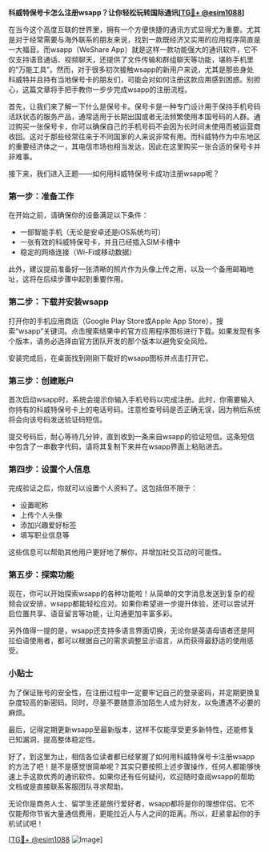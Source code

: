 **科威特保号卡怎么注册wsapp？让你轻松玩转国际通讯[[TG💪+ @esim1088](https://t.me/s/esim1088)]**

在当今这个高度互联的世界里，拥有一个方便快捷的通讯方式显得尤为重要。尤其是对于经常需要与海外联系的朋友来说，找到一款既经济又实用的应用程序简直是一大福音。而wsapp（WeShare App）就是这样一款功能强大的通讯软件，它不仅支持语音通话、视频聊天，还提供了文件传输和群组聊天等功能，堪称手机里的“万能工具”。然而，对于很多初次接触wsapp的新用户来说，尤其是那些身处科威特并且持有当地保号卡的朋友们，可能会对如何注册这款应用感到困惑。别担心，这篇文章将手把手教你一步步完成wsapp的注册流程。

首先，让我们来了解一下什么是保号卡。保号卡是一种专门设计用于保持手机号码活跃状态的服务产品，通常适用于长期出国或者无法频繁使用本国号码的人群。通过购买一张保号卡，你可以确保自己的手机号码不会因为长时间未使用而被运营商收回。这对于那些经常往来于不同国家的人来说非常有用。而科威特作为中东地区的重要经济体之一，其电信市场也相当发达，因此在这里购买一张合适的保号卡并非难事。

接下来，我们进入正题——如何用科威特保号卡成功注册wsapp呢？

### 第一步：准备工作

在开始之前，请确保你的设备满足以下条件：
- 一部智能手机（无论是安卓还是iOS系统均可）
- 一张有效的科威特保号卡，并且已经插入SIM卡槽中
- 稳定的网络连接（Wi-Fi或移动数据）

此外，建议提前准备好一张清晰的照片作为头像上传之用，以及一个备用邮箱地址，这将在后续步骤中起到重要作用。

### 第二步：下载并安装wsapp

打开你的手机应用商店（Google Play Store或Apple App Store），搜索“wsapp”关键词。点击搜索结果中的官方应用程序图标进行下载。如果发现有多个版本，请务必选择由官方团队开发的那个版本以避免安全风险。

安装完成后，在桌面找到刚刚下载好的wsapp图标并点击打开它。

### 第三步：创建账户

首次启动wsapp时，系统会提示你输入手机号码以完成注册。此时，你需要输入你持有的科威特保号卡上的电话号码。注意检查号码是否正确无误，因为稍后系统将会向该号码发送验证码短信。

提交号码后，耐心等待几分钟，直到收到一条来自wsapp的验证短信。这条短信中包含了一串数字代码，请将其复制下来并在wsapp界面上粘贴进去。

### 第四步：设置个人信息

完成验证之后，你就可以设置个人资料了。这包括但不限于：
- 设置昵称
- 上传个人头像
- 添加兴趣爱好标签
- 填写职业信息等

这些信息可以帮助其他用户更好地了解你，并增加社交互动的可能性。

### 第五步：探索功能

现在，你可以开始探索wsapp的各种功能啦！从简单的文字消息发送到复杂的视频会议安排，wsapp都能轻松应对。如果你希望进一步提升体验，还可以尝试开启位置共享、语音留言等功能，让沟通更加丰富多彩。

另外值得一提的是，wsapp还支持多语言界面切换，无论你是英语母语者还是阿拉伯语使用者，都可以根据自己的需求调整显示语言，从而获得最舒适的使用感受。

### 小贴士

为了保证账号的安全性，在注册过程中一定要牢记自己的登录密码，并定期更换复杂度较高的新密码。同时，尽量不要随意添加陌生人成为好友，以免遭遇不必要的麻烦。

最后，记得定期更新wsapp至最新版本，这样不仅能享受更多新特性，还能修复已知漏洞，提高整体稳定性。

好了，到这里为止，相信各位读者都已经掌握了如何用科威特保号卡注册wsapp的方法了吧！是不是感觉很简单呢？其实只要按照上述步骤操作，任何人都能够快速上手这款优秀的通讯软件。如果你还有任何疑问，欢迎随时查阅wsapp的帮助文档或是直接联系客服团队寻求帮助。

无论你是商务人士、留学生还是旅行爱好者，wsapp都将是你的理想伴侣。它不仅能帮你节省大量通信费用，更能拉近人与人之间的距离。所以，赶紧拿起你的手机试试吧！

[[TG💪+ @esim1088](https://t.me/s/esim1088) ![Image](https://i.postimg.cc/4NQfJmqS/Snipaste-2025-05-13-00-14-12.png)]